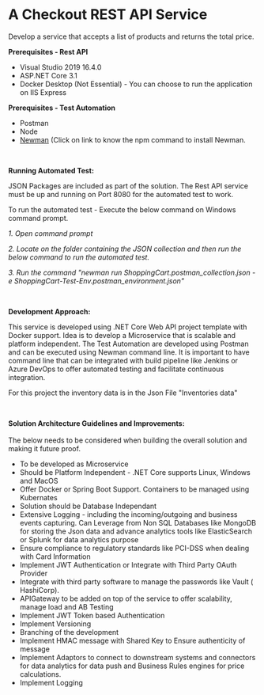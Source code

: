 <h1>A Checkout REST API Service</h1>
<p>Develop a service that accepts a list of products and returns the total price.&nbsp;</p>
<p><strong>Prerequisites - Rest API</strong></p>
<ul>
<li>Visual Studio 2019 16.4.0</li>
<li>ASP.NET Core 3.1</li>
<li>Docker Desktop (Not Essential) - You can choose to run the application on IIS Express</li>
</ul>
<p><strong>Prerequisites - Test Automation</strong></p>
<ul>
<li>Postman</li>
<li>Node</li>
<li><a href="https://blog.postman.com/installing-newman-on-windows/" target="_blank" rel="noopener">Newman</a>&nbsp;(Click on link to know the npm command to install Newman.&nbsp;&nbsp;</li>
</ul>
<p>&nbsp;</p>
<p><strong>Running Automated Test:</strong></p>
<p>JSON Packages are included as part of the solution. The Rest API service must be up and running on Port 8080 for the automated test to work.</p>
<p>To run the automated test - Execute the below command on Windows command prompt.&nbsp;</p>
<p><em>1. Open command prompt </em></p>
<p><em>2. Locate on the folder containing the JSON collection and then run the below command to run the automated test.</em></p>
<p><em>3. Run the command "newman run ShoppingCart.postman_collection.json -e ShoppingCart-Test-Env.postman_environment.json"</em></p>
<p>&nbsp;</p>
<p><strong>Development Approach:</strong></p>
<p>This service is developed using .NET Core Web API project template with Docker support. Idea is to develop a Microservice that is scalable and platform independent.&nbsp;The Test Automation are developed using Postman and can be executed using Newman command line. It is important to have command line that can be integrated with build pipeline like Jenkins or Azure DevOps to offer automated testing and facilitate continuous integration.</p>
<p>For this project the inventory data is in the Json File "Inventories data"</p>
<p>&nbsp;</p>
<p><strong>Solution Architecture Guidelines and Improvements:<br /><br /></strong>The below needs to be considered when building the overall solution and making it future proof.</p>
<ul>
<li>To be developed as Microservice</li>
<li>Should be Platform Independent - .NET Core supports Linux, Windows and MacOS</li>
<li>Offer Docker or Spring Boot Support. Containers to be managed using&nbsp; Kubernates</li>
<li>Solution should be Database Independant</li>
<li>Extensive Logging - including the incoming/outgoing and business events capturing. Can Leverage from Non SQL Databases like MongoDB for storing the Json data and advance analytics tools like ElasticSearch or Splunk for data analytics purpose</li>
<li>Ensure compliance to regulatory standards like PCI-DSS when dealing with Card Information</li>
<li>Implement JWT Authentication or Integrate with Third Party OAuth Provider</li>
<li>Integrate with third party software to manage the passwords like Vault ( HashiCorp).&nbsp;</li>
<li>APIGateway to be added on top of the service to offer scalability, manage load and AB Testing</li>
<li>Implement JWT Token based Authentication&nbsp;</li>
<li>Implement Versioning</li>
<li>Branching of the development</li>
<li>Implement HMAC message with Shared Key to Ensure authenticity of message</li>
<li>Implement Adaptors to connect to downstream systems and connectors for data analytics for data push and Business Rules engines for price calculations.</li>
<li>Implement Logging</li>
</ul>
<p>&nbsp;</p>
<p>&nbsp;</p>
